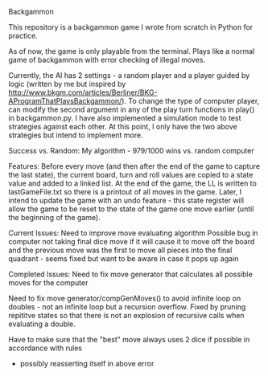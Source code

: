 Backgammon

This repository is a backgammon game I wrote from scratch in Python for practice.

As of now, the game is only playable from the terminal. Plays like a normal game of backgammon 
with error checking of illegal moves. 

Currently, the AI has 2 settings - a random player and a player guided by logic (written by me 
but inspired by http://www.bkgm.com/articles/Berliner/BKG-AProgramThatPlaysBackgammon/). To 
change the type of computer player, can modify the second argument in any of the play turn 
functions in play() in backgammon.py. I have also implemented a simulation mode to test 
strategies against each other. At this point, I only have the two above strategies but intend
to implement more.

Success vs. Random:
My algorithm - 979/1000 wins vs. random computer


Features:
Before every move (and then after the end of the game to capture the last state), 
the current board, turn and roll values are copied to a state value and added to a linked
list. At the end of the game, the LL is written to lastGameFile.txt so there is a printout
of all moves in the game. Later, I intend to update the game with an undo feature - this
state register will allow the game to be reset to the state of the game one move earlier 
(until the beginning of the game).


Current Issues:
Need to improve move evaluating algorithm
Possible bug in computer not taking final dice move if it will cause it to move off the board
and the previous move was the first to move all pieces into the final quadrant - seems fixed
but want to be aware in case it pops up again

Completed Issues:
Need to fix move generator that calculates all possible moves for the computer


Need to fix move generator/compGenMoves() to avoid infinite loop on doubles - not an infinite
  loop but a recursion overflow. Fixed by pruning repititve states so that there is not an 
  explosion of recursive calls when evaluating a double.


Have to make sure that the "best" move always uses 2 dice if possible in accordance with rules  
  - possibly reasserting itself in above error
